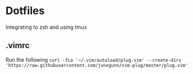 # Dotfiles
Integrating to zsh and using tmux

## .vimrc
Run the following
```curl -fLo '~/.vim/autoload/plug.vim' --create-dirs 'https://raw.githubusercontent.com/junegunn/vim-plug/master/plug.vim'```
